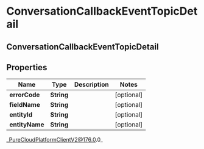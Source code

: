 # ConversationCallbackEventTopicDetail

## ConversationCallbackEventTopicDetail

## Properties

|Name | Type | Description | Notes|
|------------ | ------------- | ------------- | -------------|
| **errorCode** | **String** |  | [optional] |
| **fieldName** | **String** |  | [optional] |
| **entityId** | **String** |  | [optional] |
| **entityName** | **String** |  | [optional] |



_PureCloudPlatformClientV2@176.0.0_
